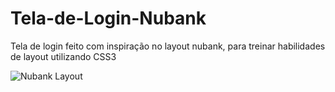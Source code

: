 # Tela-de-Login-Nubank
Tela de login feito com inspiração no layout nubank, para treinar habilidades de layout utilizando CSS3

![Nubank Layout](https://user-images.githubusercontent.com/93357799/148703531-1fdd6036-a2fb-42c0-829c-6ade297d0e47.png)

